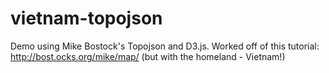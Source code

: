 vietnam-topojson
================

Demo using Mike Bostock's Topojson and D3.js. Worked off of this tutorial: http://bost.ocks.org/mike/map/ (but with the homeland - Vietnam!)
